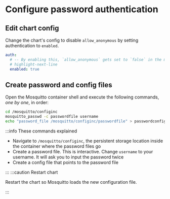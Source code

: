 # Configure password authentication

## Edit chart config
Change the chart's config to disable `allow_anonymous` by setting authentication to `enabled`.
```yaml title="values.yaml"
auth:
  # -- By enabling this, `allow_anonymous` gets set to `false` in the mosquitto config.
  # highlight-next-line
  enabled: true
```

## Create password and config files
Open the Mosquitto container shell and execute the following commands, *one by one*, in order:

```sh
cd /mosquitto/configinc
mosquitto_passwd -c passwordfile username
echo "password_file /mosquitto/configinc/passwordfile" > passwordconfig.conf
```
:::info These commands explained

- Navigate to `/mosquitto/configinc`, the persistent storage location inside the container where the password files go
- Create a password file. This is interactive. Change `username` to your username. It will ask you to input the password twice
- Create a config file that points to the password file

:::
:::caution Restart chart

Restart the chart so Mosquitto loads the new configuration file.

:::
